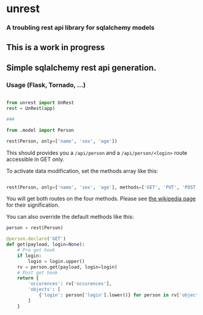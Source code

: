 # unrest
### A troubling rest api library for sqlalchemy models

## This is a work in progress

## Simple sqlalchemy rest api generation.

### Usage (Flask, Tornado, ...)


```python

from unrest import UnRest
rest = UnRest(app)

###

from .model import Person

rest(Person, only=['name', 'sex', 'age'])
```

This should provides you a `/api/person` and a `/api/person/<login>` route accessible in GET only.

To activate data modification, set the methods array like this:

```python

rest(Person, only=['name', 'sex', 'age'], methods=['GET', 'PUT', 'POST', 'DELETE'])
```
You will get both routes on the four methods. Please see [the wikipedia page](https://en.wikipedia.org/wiki/Representational_state_transfer#Relationship_between_URL_and_HTTP_methods) for their signification.

You can also override the default methods like this:

```python
person = rest(Person)

@person.declare('GET')
def get(payload, login=None):
    # Pre get hook
    if login:
        login = login.upper()
    rv = person.get(payload, login=login)
    # Post get hook
    return {
        'occurences': rv['occurences'],
        'objects': [
            {'login': person['login'].lower()} for person in rv['objects']
        ]
    }
